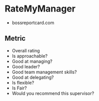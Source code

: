 # RateMyManager

* bossreportcard.com

## Metric

* Overall rating
* Is approachable?
* Good at managing?
* Good leader?
* Good team management skills?
* Good at delegating?
* Is flexible?
* Is Fair?
* Would you recommend this supervisor?
